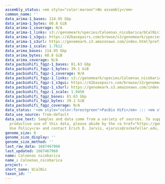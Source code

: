 ```yaml
---
assembly_status: <em style="color:maroon">No assembly</em>
common_name: ''
data_arima-1_bases: 114.95 Gbp
data_arima-1_bytes: 60.8 GiB
data_arima-1_coverage: N/A
data_arima-1_links: s3://genomeark/species/Caloenas_nicobarica/bCalNic1/genomic_data/arima/<br>
data_arima-1_s3gui: https://42basepairs.com/browse/s3/genomeark/species/Caloenas_nicobarica/bCalNic1/genomic_data/arima/
data_arima-1_s3url: https://genomeark.s3.amazonaws.com/index.html?prefix=species/Caloenas_nicobarica/bCalNic1/genomic_data/arima/
data_arima-1_scale: 1.7612
data_arima_bases: 114.95 Gbp
data_arima_bytes: 60.8 GiB
data_arima_coverage: N/A
data_pacbiohifi_fqgz-1_bases: 81.63 Gbp
data_pacbiohifi_fqgz-1_bytes: 39.1 GiB
data_pacbiohifi_fqgz-1_coverage: N/A
data_pacbiohifi_fqgz-1_links: s3://genomeark/species/Caloenas_nicobarica/bCalNic1/genomic_data/pacbio_hifi/<br>
data_pacbiohifi_fqgz-1_s3gui: https://42basepairs.com/browse/s3/genomeark/species/Caloenas_nicobarica/bCalNic1/genomic_data/pacbio_hifi/
data_pacbiohifi_fqgz-1_s3url: https://genomeark.s3.amazonaws.com/index.html?prefix=species/Caloenas_nicobarica/bCalNic1/genomic_data/pacbio_hifi/
data_pacbiohifi_fqgz-1_scale: 1.9450
data_pacbiohifi_fqgz_bases: 81.63 Gbp
data_pacbiohifi_fqgz_bytes: 39.1 GiB
data_pacbiohifi_fqgz_coverage: N/A
data_status: '<em style="color:forestgreen">PacBio HiFi</em> ::: <em style="color:forestgreen">Arima</em>'
data_use_source: from-default
data_use_text: Samples and data come from a variety of sources. To support fair and
  productive use of this data, please abide by the <a href="https://genome10k.soe.ucsc.edu/data-use-policies/">Data
  Use Policy</a> and contact Erich D. Jarvis, ejarvis@rockefeller.edu, with any questions.
genome_size: 0
genome_size_display: ''
genome_size_method: ''
last_raw_data: 1687467960
last_updated: 1687467960
name: Caloenas nicobarica
name_: Caloenas_nicobarica
project: ~
short_name: bCalNic
taxon_id: ''
---
```

